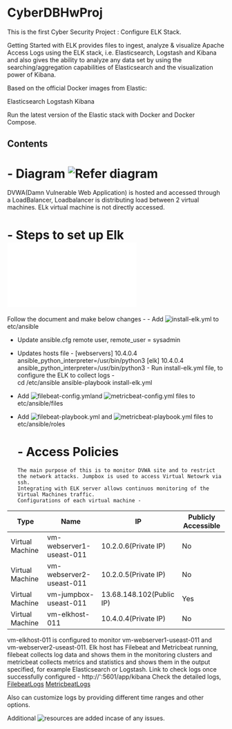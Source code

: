 # CyberDBHwProj
This is the first Cyber Security Project : Configure ELK Stack.

Getting Started with ELK provides files to ingest, analyze & visualize Apache Access Logs using the ELK stack, i.e. Elasticsearch, Logstash and Kibana and also gives the ability to analyze any data set by using the searching/aggregation capabilities of Elasticsearch and the visualization power of Kibana.

Based on the official Docker images from Elastic:

Elasticsearch
Logstash
Kibana

Run the latest version of the Elastic stack with Docker and Docker Compose.


## Contents
   # - **Diagram** ![Refer diagram](../main/Diagrams/ELKProject.png)
   DVWA(Damn Vulnerable Web Application) is hosted and accessed through a LoadBalancer, Loadbalancer is distributing load between 2 virtual machines.
   ELk virtual machine is not directly accessed.
   # - **Steps to set up Elk** ![Refer complete setup guide](../main/Resources/Elk%20Commands.pdf)
   Follow the document and make below changes - 
    - Add ![install-elk.yml](../main/ConfigFiles/config/install-elk.yml) to 
    etc/ansible
   - Update ansible.cfg remote user, remote_user = sysadmin
   - Updates hosts file - 
            [webservers]
            10.4.0.4 ansible_python_interpreter=/usr/bin/python3
            [elk]
            10.4.0.4 ansible_python_interpreter=/usr/bin/python3
    - Run install-elk.yml file, to configure the ELK to collect logs -  
      cd /etc/ansible
      ansible-playbook install-elk.yml
 
  - Add ![filebeat-config.yml](../main/ConfigFiles/config/filebeat-config.yml)and ![metricbeat-config.yml](../main/ConfigFiles/config/metricbeat-config.yml) files to 
    etc/ansible/files
  - Add ![filebeat-playbook.yml](../main/ConfigFiles/Playbooks/filebeat-playbook.yml) and ![metricbeat-playbook.yml](../main/ConfigFiles/Playbooks/metricbeat-playbook.yml) files to 
    etc/ansible/roles
    # - Access Policies 
        The main purpose of this is to monitor DVWA site and to restrict the network attacks. Jumpbox is used to access Virtual Netowrk via ssh.
        Integrating with ELK server allows continuos monitoring of the Virtual Machines traffic. 
        Configurations of each virtual machine -
  
  | Type            | Name                     | IP                       | Publicly Accessible |
  | --------------- | ------------------------ | ------------------------ | ------------------- |
  | Virtual Machine | vm-webserver1-useast-011 | 10.2.0.6(Private IP)     | No                  |
  | Virtual Machine | vm-webserver2-useast-011 | 10.2.0.5(Private IP)     | No                  |
  | Virtual Machine | vm-jumpbox-useast-011    | 13.68.148.102(Public IP) | Yes                 |
  | Virtual Machine | vm-elkhost-011           | 10.4.0.4(Private IP)     | No                  |

  vm-elkhost-011 is configured to monitor vm-webserver1-useast-011 and vm-webserver2-useast-011.
  Elk host has Filebeat and Metricbeat running, filebeat collects log data and shows them in the monitoring clusters and metricbeat collects metrics and statistics and shows them in the output specified, for example Elasticsearch or Logstash. 
  Link to check logs once successfully configured - http://'<IP>:5601/app/kibana
  Check the detailed logs, 
   [FilebeatLogs](../main/LogFiles/FilebeatLogs.pdf)
   [MetricbeatLogs](../main/LogFiles/MetricbeatLogs.pdf)
   
   Also can customize logs by providing different time ranges and other options.
  
   Additional  ![resources](../main/Resources) are added incase of any issues.

